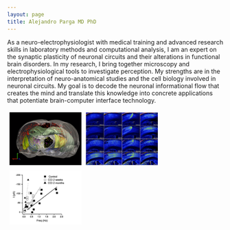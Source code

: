 ```yaml
---
layout: page
title: Alejandro Parga MD PhD
---
```


As a neuro-electrophysiologist with medical training and advanced research skills in laboratory methods and
computational analysis, I am an expert on the synaptic plasticity of neuronal circuits and their alterations in
functional brain disorders. In my research, I bring together microscopy and electrophysiological tools to
investigate perception. My strengths are in the interpretation of neuro-anatomical studies and the cell biology
involved in neuronal circuits. My goal is to decode the neuronal informational flow that creates the mind and
translate this knowledge into concrete applications that potentiate brain-computer interface technology.

<style>
.container {
  position: relative;
  width: 100%;
}

.image {
  display: block;
  width: 100%;
  height: auto;
}

.overlay {
  position: absolute;
  top: 0;
  bottom: 0;
  left: 0;
  right: 0;
  height: 100%;
  width: 100%;
  opacity: 0;
  transition: .5s ease;
  background-color:  #78C2AD;
}

.container:hover .overlay {
  opacity: 0.9;
}

.text {
  color: white;
  font-size: 20px;
  position: absolute;
  top: 50%;
  left: 50%;
  transform: translate(-50%, -50%);
  -ms-transform: translate(-50%, -50%);
}

.column {
  float: left;
  width: 33.33%;
  padding: 5px;
}

/* Clear floats after image containers */
.row::after {
  content: "";
  clear: both;
  display: table;
}

@media screen and (max-width: 500px) {
  .column {
    width: 100%;
  }
}
</style>

<div class="row"> 
  <div class="column">
  	  <div class="container">
        <img src="/content/images/p1.png" class="img-responsive" style="max-width:100%;height:auto;">
    	<div class="overlay">
        <a href="/pages/project1.html" title="Tracing Neuronal Circuits">
    		<div class="text">Tracing Neuronal Circuits</div>
        </a>
    	</div>
  	  </div>
   </div>
  <div class="column"> 
      <div class="container">
        <img src="/content/images/p2.png" class="img-responsive" style="max-width:100%;height:auto;">
    	  <a href="/pages/project2.html" title="Cortical Spreading Depression">
        <div class="overlay">
    		  <div class="text">Cortical Spreading Depression</div>
    	  </div>
        </a>
  	  </div>
  </div>
  <div class="column">
    <a href="/pages/project3.html" title="Neurogenesis and Tonic Inhibition">
    	<div class="container">
        <img src="/content/images/p3.png" class="img-responsive" style="max-width:100%;height:auto;">
    	  <div class="overlay">
   	 		  <div class="text">Neurogenesis and Tonic Inhibition</div>
    	  </div>
   	  </div>
    </a>
   </div>
</div>
